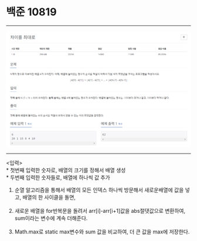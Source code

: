 <h1>백준 10819</h1>

<hr>

<pre>
<img src="_01_10819\resources\picture.png">
</pre>

<hr>
<입력> 
<br>
* 첫번째 입력한 숫자로, 배열의 크기를 정해서 배열 생성
<br>
* 두번째 입력한 숫자들로, 배열에 하나씩 값 추가

1. 순열 알고리즘을 통해서 배열의 모든 인덱스 하나씩 방문해서 새로운배열에 값을 넣고,
   배열의 한 사이클을 돌면,   
   <br>
2. 새로운 배열을 for반복문을 돌려서 arr[i]-arr[i+1]값을 abs절댓값으로 변환하여,
   sum이라는 변수에 계속 더해준다.
   <br><br>
3. Math.max로 static max변수와 sum 값을 비교하여, 더 큰 값을 max에 저장한다.


   
